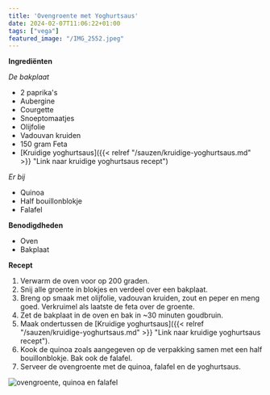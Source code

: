 ```yaml
---
title: 'Ovengroente met Yoghurtsaus'
date: 2024-02-07T11:06:22+01:00
tags: ["vega"]
featured_image: "/IMG_2552.jpeg"
---
```


**Ingrediënten**

*De bakplaat*  
- 2 paprika's
- Aubergine
- Courgette 
- Snoeptomaatjes 
- Olijfolie
- Vadouvan kruiden
- 150 gram Feta
- [Kruidige yoghurtsaus]({{< relref "/sauzen/kruidige-yoghurtsaus.md" >}} "Link naar kruidige yoghurtsaus recept")

*Er bij*
- Quinoa 
- Half bouillonblokje
- Falafel

**Benodigdheden**
- Oven
- Bakplaat

**Recept**
1. Verwarm de oven voor op 200 graden.
2. Snij alle groente in blokjes en verdeel over een bakplaat. 
3. Breng op smaak met olijfolie, vadouvan kruiden, zout en peper en meng goed. Verkruimel als laatste de feta over de groente. 
4. Zet de bakplaat in de oven en bak in ~30 minuten goudbruin.
5. Maak ondertussen de [Kruidige yoghurtsaus]({{< relref "/sauzen/kruidige-yoghurtsaus.md" >}} "Link naar kruidige yoghurtsaus recept").
6. Kook de quinoa zoals aangegeven op de verpakking samen met een half bouillonblokje. Bak ook de falafel.
7. Serveer de ovengroente met de quinoa, falafel en de yoghurtsaus. 

![ovengroente, quinoa en falafel](/IMG_2557.jpeg)